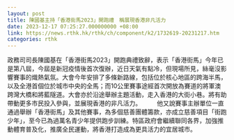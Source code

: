 ```yaml
---
layout: post
title: 陳國基主持「香港街馬2023」開跑禮　稱展現香港非凡活力
date: 2023-12-17 07:25:27.000000000 +08:00
link: https://news.rthk.hk/rthk/ch/component/k2/1732619-20231217.htm
categories: rthk
---
```


政務司司長陳國基在「香港街馬2023」開跑典禮致辭，表示「香港街馬」今年已是第八屆，今屆是新冠疫情後首次復辦，近日天氣有點冷，但現場所見，絲毫沒影響賽事的熾熱氣氛。大會今年安排了多條新路線，包括位於核心地區的跨海半馬，以及全港首個位於城市中央的全馬；而10公里賽事途經首次開放為賽道的將軍澳跨灣大橋和將藍隧道。大會亦於沿途舉辦主題活動，走入香港的大街小巷。將有助帶動更多市民投入參與，並展現香港的非凡活力。
　　 
他又說賽事主辦單位一直通過舉辦「香港街馬」及其他賽事，為多個慈善團體籌款，亦成立慈善項目「街跑少年」，至今已為過萬名青少年提供跑步訓練。特區政府會繼續聯同各界，加強推動體育普及化，推廣全民運動，將香港打造成為更具活力的宜居城市。
